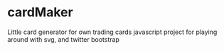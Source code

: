 cardMaker
=========

Little card generator for own trading cards
javascript project for playing around with svg, and twitter bootstrap
